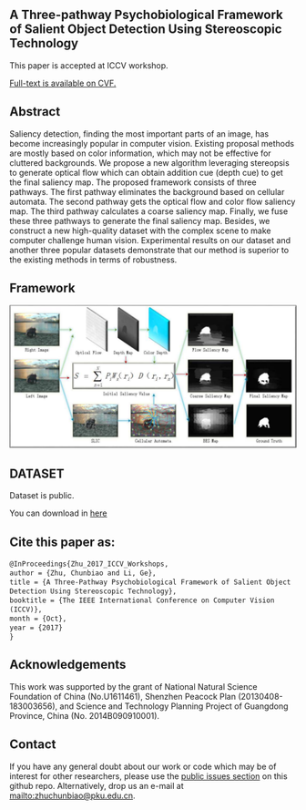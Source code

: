 ## A Three-pathway Psychobiological Framework of Salient Object Detection Using Stereoscopic Technology

This paper is accepted at ICCV workshop.

[Full-text is available on CVF.](http://openaccess.thecvf.com/content_ICCV_2017_workshops/papers/w43/Zhu_A_Three-Pathway_Psychobiological_ICCV_2017_paper.pdf)

## Abstract

Saliency detection, finding the most important parts of
an image, has become increasingly popular in computer vision.
Existing proposal methods are mostly based on color
information, which may not be effective for cluttered backgrounds.
We propose a new algorithm leveraging stereopsis
to generate optical flow which can obtain addition cue
(depth cue) to get the final saliency map. The proposed
framework consists of three pathways. The first pathway
eliminates the background based on cellular automata. The
second pathway gets the optical flow and color flow saliency
map. The third pathway calculates a coarse saliency map.
Finally, we fuse these three pathways to generate the final
saliency map. Besides, we construct a new high-quality
dataset with the complex scene to make computer challenge
human vision. Experimental results on our dataset and another
three popular datasets demonstrate that our method
is superior to the existing methods in terms of robustness.


## Framework
![QFramework saliency detection](https://github.com/ChunbiaoZhu/TPPF/blob/master/framework.png)

## DATASET

Dataset is public.

You can download in [here](https://github.com/ChunbiaoZhu/TPPF/blob/master/%5BDataset%5DPKU80.zip)

## Cite this paper as:

    @InProceedings{Zhu_2017_ICCV_Workshops,
    author = {Zhu, Chunbiao and Li, Ge},
    title = {A Three-Pathway Psychobiological Framework of Salient Object Detection Using Stereoscopic Technology},
    booktitle = {The IEEE International Conference on Computer Vision (ICCV)},
    month = {Oct},
    year = {2017}
    }

## Acknowledgements

This work was supported by the grant of National Natural Science Foundation of China (No.U1611461), Shenzhen Peacock Plan (20130408-183003656), and Science and Technology Planning Project of Guangdong Province, China (No. 2014B090910001).


## Contact

If you have any general doubt about our work or code which may be of interest for other researchers, please use the [public issues section](https://github.com/ChunbiaoZhu/TPPF/issues) on this github repo. Alternatively, drop us an e-mail at <mailto:zhuchunbiao@pku.edu.cn>.

